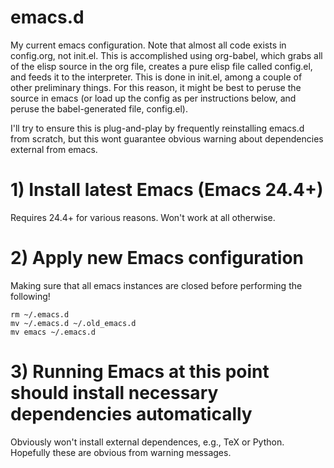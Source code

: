 # emacs.d
My current emacs configuration. Note that almost all code exists in config.org, not init.el. This is accomplished using org-babel, which grabs all of the elisp source in the org file, creates a pure elisp file called config.el, and feeds it to the interpreter. This is done in init.el, among a couple of other preliminary things. For this reason, it might be best to peruse the source in emacs (or load up the config as per instructions below, and peruse the babel-generated file, config.el).

I'll try to ensure this is plug-and-play by frequently reinstalling emacs.d from scratch, but this wont guarantee obvious warning about dependencies external from emacs. 

# 1) Install latest Emacs (Emacs 24.4+)
Requires 24.4+ for various reasons. Won't work at all otherwise.
# 2) Apply new Emacs configuration
Making sure that all emacs instances are closed before performing the following! 

    rm ~/.emacs.d
    mv ~/.emacs.d ~/.old_emacs.d
    mv emacs ~/.emacs.d
# 3) Running Emacs at this point should install necessary dependencies automatically 
Obviously won't install external dependences, e.g., TeX or Python. Hopefully these are obvious from warning messages.
